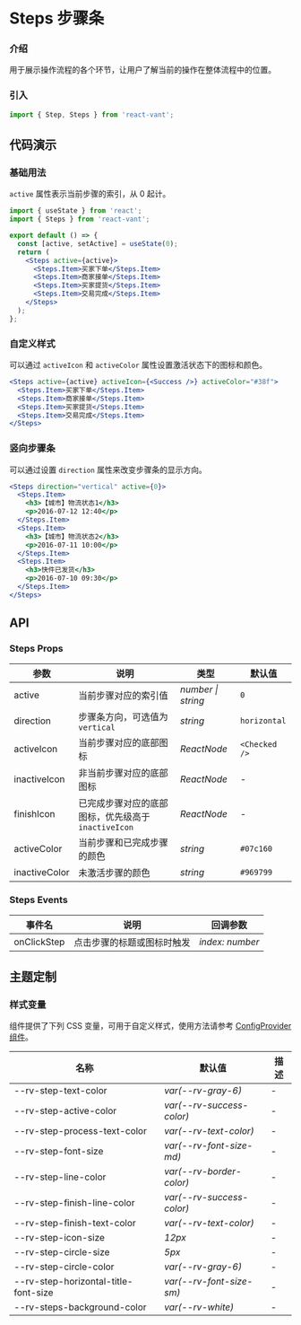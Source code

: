 # Steps 步骤条

### 介绍

用于展示操作流程的各个环节，让用户了解当前的操作在整体流程中的位置。

### 引入

```js
import { Step, Steps } from 'react-vant';
```

## 代码演示

### 基础用法

`active` 属性表示当前步骤的索引，从 0 起计。

```jsx
import { useState } from 'react';
import { Steps } from 'react-vant';

export default () => {
  const [active, setActive] = useState(0);
  return (
    <Steps active={active}>
      <Steps.Item>买家下单</Steps.Item>
      <Steps.Item>商家接单</Steps.Item>
      <Steps.Item>买家提货</Steps.Item>
      <Steps.Item>交易完成</Steps.Item>
    </Steps>
  );
};
```

### 自定义样式

可以通过 `activeIcon` 和 `activeColor` 属性设置激活状态下的图标和颜色。

```jsx
<Steps active={active} activeIcon={<Success />} activeColor="#38f">
  <Steps.Item>买家下单</Steps.Item>
  <Steps.Item>商家接单</Steps.Item>
  <Steps.Item>买家提货</Steps.Item>
  <Steps.Item>交易完成</Steps.Item>
</Steps>
```

### 竖向步骤条

可以通过设置 `direction` 属性来改变步骤条的显示方向。

```jsx
<Steps direction="vertical" active={0}>
  <Steps.Item>
    <h3>【城市】物流状态1</h3>
    <p>2016-07-12 12:40</p>
  </Steps.Item>
  <Steps.Item>
    <h3>【城市】物流状态2</h3>
    <p>2016-07-11 10:00</p>
  </Steps.Item>
  <Steps.Item>
    <h3>快件已发货</h3>
    <p>2016-07-10 09:30</p>
  </Steps.Item>
</Steps>
```

## API

### Steps Props

| 参数 | 说明 | 类型 | 默认值 |
| --- | --- | --- | --- |
| active | 当前步骤对应的索引值 | _number \| string_ | `0` |
| direction | 步骤条方向，可选值为 `vertical` | _string_ | `horizontal` |
| activeIcon | 当前步骤对应的底部图标 | _ReactNode_ | `<Checked />` |
| inactiveIcon | 非当前步骤对应的底部图标 | _ReactNode_ | - |
| finishIcon | 已完成步骤对应的底部图标，优先级高于 `inactiveIcon` | _ReactNode_ | - |
| activeColor | 当前步骤和已完成步骤的颜色 | _string_ | `#07c160` |
| inactiveColor | 未激活步骤的颜色 | _string_ | `#969799` |

### Steps Events

| 事件名      | 说明                       | 回调参数        |
| ----------- | -------------------------- | --------------- |
| onClickStep | 点击步骤的标题或图标时触发 | _index: number_ |

## 主题定制

### 样式变量

组件提供了下列 CSS 变量，可用于自定义样式，使用方法请参考 [ConfigProvider 组件](#/zh-CN/config-provider)。

| 名称                                 | 默认值                    | 描述 |
| ------------------------------------ | ------------------------- | ---- |
| --rv-step-text-color                 | _var(--rv-gray-6)_        | -    |
| --rv-step-active-color               | _var(--rv-success-color)_ | -    |
| --rv-step-process-text-color         | _var(--rv-text-color)_    | -    |
| --rv-step-font-size                  | _var(--rv-font-size-md)_  | -    |
| --rv-step-line-color                 | _var(--rv-border-color)_  | -    |
| --rv-step-finish-line-color          | _var(--rv-success-color)_ | -    |
| --rv-step-finish-text-color          | _var(--rv-text-color)_    | -    |
| --rv-step-icon-size                  | _12px_                    | -    |
| --rv-step-circle-size                | _5px_                     | -    |
| --rv-step-circle-color               | _var(--rv-gray-6)_        | -    |
| --rv-step-horizontal-title-font-size | _var(--rv-font-size-sm)_  | -    |
| --rv-steps-background-color          | _var(--rv-white)_         | -    |
